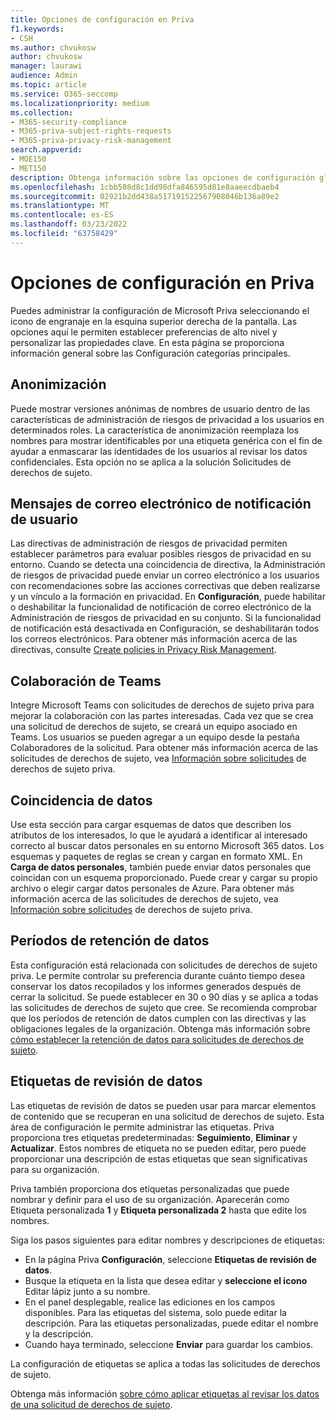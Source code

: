 ```yaml
---
title: Opciones de configuración en Priva
f1.keywords:
- CSH
ms.author: chvukosw
author: chvukosw
manager: laurawi
audience: Admin
ms.topic: article
ms.service: O365-seccomp
ms.localizationpriority: medium
ms.collection:
- M365-security-compliance
- M365-priva-subject-rights-requests
- M365-priva-privacy-risk-management
search.appverid:
- MOE150
- MET150
description: Obtenga información sobre las opciones de configuración global de Microsoft Priva.
ms.openlocfilehash: 1cbb508d8c1dd98dfa846595d81e8aaeecdbaeb4
ms.sourcegitcommit: 02921b2dd438a517191522567908046b136a89e2
ms.translationtype: MT
ms.contentlocale: es-ES
ms.lasthandoff: 03/23/2022
ms.locfileid: "63758429"
---
```

# <a name="configure-priva-settings"></a>Opciones de configuración en Priva

Puedes administrar la configuración de Microsoft Priva seleccionando el icono de engranaje en la esquina superior derecha de la pantalla. Las opciones aquí le permiten establecer preferencias de alto nivel y personalizar las propiedades clave. En esta página se proporciona información general sobre las Configuración categorías principales.

## <a name="anonymization"></a>Anonimización

Puede mostrar versiones anónimas de nombres de usuario dentro de las características de administración de riesgos de privacidad a los usuarios en determinados roles. La característica de anonimización reemplaza los nombres para mostrar identificables por una etiqueta genérica con el fin de ayudar a enmascarar las identidades de los usuarios al revisar los datos confidenciales. Esta opción no se aplica a la solución Solicitudes de derechos de sujeto.

## <a name="user-notification-emails"></a>Mensajes de correo electrónico de notificación de usuario  

Las directivas de administración de riesgos de privacidad permiten establecer parámetros para evaluar posibles riesgos de privacidad en su entorno. Cuando se detecta una coincidencia de directiva, la Administración de riesgos de privacidad puede enviar un correo electrónico a los usuarios con recomendaciones sobre las acciones correctivas que deben realizarse y un vínculo a la formación en privacidad. En **Configuración**, puede habilitar o deshabilitar la funcionalidad de notificación de correo electrónico de la Administración de riesgos de privacidad en su conjunto. Si la funcionalidad de notificación está desactivada en Configuración, se deshabilitarán todos los correos electrónicos. Para obtener más información acerca de las directivas, consulte [Create policies in Privacy Risk Management](risk-management-policies.md).

## <a name="teams-collaboration"></a>Colaboración de Teams  

Integre Microsoft Teams con solicitudes de derechos de sujeto priva para mejorar la colaboración con las partes interesadas. Cada vez que se crea una solicitud de derechos de sujeto, se creará un equipo asociado en Teams. Los usuarios se pueden agregar a un equipo desde la pestaña Colaboradores de la solicitud. Para obtener más información acerca de las solicitudes de derechos de sujeto, vea [Información sobre solicitudes](subject-rights-requests.md) de derechos de sujeto priva.

## <a name="data-matching"></a>Coincidencia de datos  

Use esta sección para cargar esquemas de datos que describen los atributos de los interesados, lo que le ayudará a identificar al interesado correcto al buscar datos personales en su entorno Microsoft 365 datos. Los esquemas y paquetes de reglas se crean y cargan en formato XML. En **Carga de datos personales**, también puede enviar datos personales que coincidan con un esquema proporcionado. Puede crear y cargar su propio archivo o elegir cargar datos personales de Azure. Para obtener más información acerca de las solicitudes de derechos de sujeto, vea [Información sobre solicitudes](subject-rights-requests.md) de derechos de sujeto priva.

## <a name="data-retention-periods"></a>Períodos de retención de datos

Esta configuración está relacionada con solicitudes de derechos de sujeto priva. Le permite controlar su preferencia durante cuánto tiempo desea conservar los datos recopilados y los informes generados después de cerrar la solicitud. Se puede establecer en 30 o 90 días y se aplica a todas las solicitudes de derechos de sujeto que cree. Se recomienda comprobar que los períodos de retención de datos cumplen con las directivas y las obligaciones legales de la organización. Obtenga más información sobre [cómo establecer la retención de datos para solicitudes de derechos de sujeto](subject-rights-requests-reports.md#manage-data-retention).

## <a name="data-review-tags"></a>Etiquetas de revisión de datos

Las etiquetas de revisión de datos se pueden usar para marcar elementos de contenido que se recuperan en una solicitud de derechos de sujeto. Esta área de configuración le permite administrar las etiquetas. Priva proporciona tres etiquetas predeterminadas: **Seguimiento**, **Eliminar** y **Actualizar**. Estos nombres de etiqueta no se pueden editar, pero puede proporcionar una descripción de estas etiquetas que sean significativas para su organización.

Priva también proporciona dos etiquetas personalizadas que puede nombrar y definir para el uso de su organización. Aparecerán como Etiqueta personalizada **1** y **Etiqueta personalizada 2** hasta que edite los nombres.

Siga los pasos siguientes para editar nombres y descripciones de etiquetas:

- En la página Priva **Configuración**, seleccione **Etiquetas de revisión de datos**.
- Busque la etiqueta en la lista que desea editar y **seleccione el icono** Editar lápiz junto a su nombre.
- En el panel desplegable, realice las ediciones en los campos disponibles. Para las etiquetas del sistema, solo puede editar la descripción. Para las etiquetas personalizadas, puede editar el nombre y la descripción.
- Cuando haya terminado, seleccione **Enviar** para guardar los cambios.

La configuración de etiquetas se aplica a todas las solicitudes de derechos de sujeto.

Obtenga más información [sobre cómo aplicar etiquetas al revisar los datos de una solicitud de derechos de sujeto](subject-rights-requests-data-review.md#apply-tags).